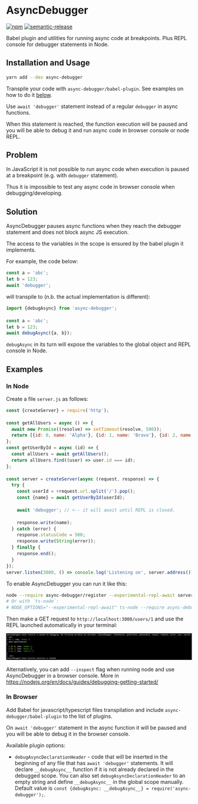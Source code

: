 # AsyncDebugger

[![npm](https://img.shields.io/npm/v/async-debugger/latest.svg)](https://www.npmjs.com/package/async-debugger)
[![semantic-release](https://img.shields.io/badge/%20%20%F0%9F%93%A6%F0%9F%9A%80-semantic--release-e10079.svg)](https://github.com/semantic-release/semantic-release)

Babel plugin and utilities for running async code at breakpoints. Plus REPL console for debugger statements in Node.

## Installation and Usage

```bash
yarn add --dev async-debugger
```

Transpile your code with `async-debugger/babel-plugin`. See examples on how to do it [below](#examples).

Use `await 'debugger'` statement instead of a regular `debugger` in async functions.

When this statement is reached, the function execution will be paused and you will be able to debug it and run async code in browser console or node REPL.

## Problem

In JavaScript it is not possible to run async code when execution is paused at a breakpoint (e.g. with `debugger` statement).

Thus it is impossible to test any async code in browser console when debugging/developing.

## Solution

AsyncDebugger pauses async functions when they reach the debugger statement and does not block async JS execution.

The access to the variables in the scope is ensured by the babel plugin it implements.

For example, the code below:

```javascript
const a = 'abc';
let b = 123;
await 'debugger';
```

will transpile to (n.b. the actual implementation is different):

```javascript
import {debugAsync} from 'async-debugger';

const a = 'abc';
let b = 123;
await debugAsync({a, b});
```

`debugAsync` in its turn will expose the variables to the global object and REPL console in Node.

## Examples

### In Node

Create a file `server.js` as follows:

```javascript
const {createServer} = require('http');

const getAllUsers = async () => {
  await new Promise((resolve) => setTimeout(resolve, 500));
  return [{id: 0, name: 'Alpha'}, {id: 1, name: 'Bravo'}, {id: 2, name: 'Charlie'}];
};
const getUserById = async (id) => {
  const allUsers = await getAllUsers();
  return allUsers.find((user) => user.id === id);
};

const server = createServer(async (request, response) => {
  try {
    const userId = +request.url.split('/').pop();
    const {name} = await getUserById(userId);

    await 'debugger'; // <-- it will await until REPL is closed.

    response.write(name);
  } catch (error) {
    response.statusCode = 500;
    response.write(String(error));
  } finally {
    response.end();
  }
});
server.listen(3000, () => console.log('Listening on', server.address()));
```

To enable AsyncDebugger you can run it like this:

```bash
node --require async-debugger/register --experimental-repl-await server.js
# Or with `ts-node`:
# NODE_OPTIONS="--experimental-repl-await" ts-node --require async-debugger/register server.ts
```

Then make a GET request to `http://localhost:3000/users/1` and use the REPL launched automatically in your terminal:

![alt text](assets/repl.png)

Alternatively, you can add `--inspect` flag when running node and use AsyncDebugger in a browser console. More in https://nodejs.org/en/docs/guides/debugging-getting-started/

### In Browser

Add Babel for javascript/typescript files transpilation and include `async-debugger/babel-plugin` to the list of plugins.

On `await 'debugger'` statement in the async function it will be paused and you will be able to debug it in the browser console.

Available plugin options:

- `debugAsyncDeclarationHeader` - code that will be inserted in the beginning of any file that has `await 'debugger'` statements.
It will declare `__debugAsync__` function if it is not already declared in the debugged scope.
You can also set `debugAsyncDeclarationHeader` to an empty string and define `__debugAsync__` in the global scope manually.
Default value is `const {debugAsync: __debugAsync__} = require('async-debugger');`.
